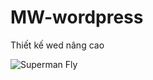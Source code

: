 # MW-wordpress
Thiết kế wed nâng cao

![Superman Fly](https://media.giphy.com/media/26BRuo6sLetdllPAQ/giphy.gif)
